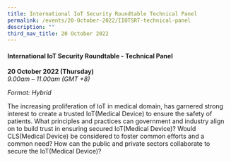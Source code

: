 ```yaml
---
title: International IoT Security Roundtable Technical Panel
permalink: /events/20-October-2022/IIOTSRT-technical-panel
description: ""
third_nav_title: 20 October 2022
---
```




#### **International IoT Security Roundtable - Technical Panel**

**20 October 2022 (Thursday)**  
*9.00am – 11.00am (GMT +8)*

*Format: Hybrid*

The increasing proliferation of IoT in medical domain, has garnered strong interest to create a trusted IoT(Medical Device) to ensure the safety of patients. What principles and practices can government and industry align on to build trust in ensuring secured IoT(Medical Device)? Would CLS(Medical Device) be considered to foster common efforts and a common need? How can the public and private sectors collaborate to secure the IoT(Medical Device)?